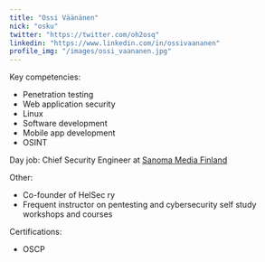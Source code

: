 ```yaml
---
title: "Ossi Väänänen"
nick: "osku"
twitter: "https://twitter.com/oh2osq"
linkedin: "https://www.linkedin.com/in/ossivaananen"
profile_img: "/images/ossi_vaananen.jpg"
---
```


Key competencies:
* Penetration testing
* Web application security
* Linux
* Software development
* Mobile app development
* OSINT

Day job: Chief Security Engineer at [Sanoma Media Finland](https://www.sanoma.com/)

Other:
* Co-founder of HelSec ry
* Frequent instructor on pentesting and cybersecurity self study workshops and courses

Certifications:
* OSCP
